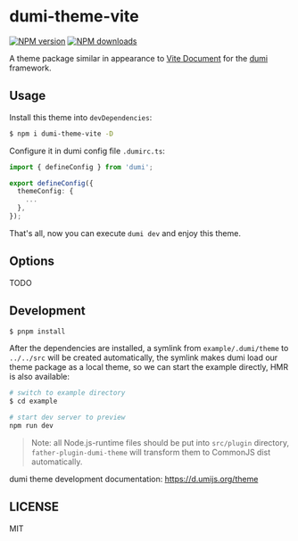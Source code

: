 # dumi-theme-vite

[![NPM version](https://img.shields.io/npm/v/dumi-theme-vite.svg?style=flat)](https://npmjs.org/package/dumi-theme-vite)
[![NPM downloads](http://img.shields.io/npm/dm/dumi-theme-vite.svg?style=flat)](https://npmjs.org/package/dumi-theme-vite)

A theme package similar in appearance to [Vite Document](https://vitejs.dev/) for the [dumi](https://d.umijs.org) framework.

## Usage

Install this theme into `devDependencies`:

```bash
$ npm i dumi-theme-vite -D
```

Configure it in dumi config file `.dumirc.ts`:

```ts
import { defineConfig } from 'dumi';

export defineConfig({
  themeConfig: {
    ...
  },
});
```

That's all, now you can execute `dumi dev` and enjoy this theme.

## Options

TODO

## Development

```bash
$ pnpm install
```

After the dependencies are installed, a symlink from `example/.dumi/theme` to `../../src` will be created automatically, the symlink makes dumi load our theme package as a local theme, so we can start the example directly, HMR is also available:

```bash
# switch to example directory
$ cd example

# start dev server to preview
npm run dev
```

> Note: all Node.js-runtime files should be put into `src/plugin` directory, `father-plugin-dumi-theme` will transform them to CommonJS dist automatically.

dumi theme development documentation: https://d.umijs.org/theme

## LICENSE

MIT
